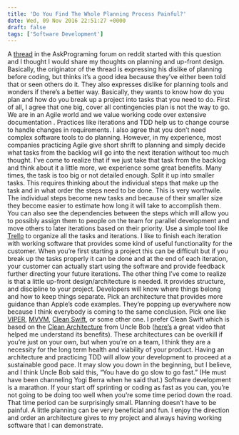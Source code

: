 ```yaml
---
title: 'Do You Find The Whole Planning Process Painful?'
date: Wed, 09 Nov 2016 22:51:27 +0000
draft: false
tags: ['Software Development']
---
```


A [thread](https://www.reddit.com/r/AskProgramming/comments/5bsrx1/do_you_find_the_whole_planning_process_painful/ "thread") in the AskPrograming forum on reddit started with this question and I thought I would share my thoughts on planning and up-front design. Basically, the originator of the thread is expressing his dislike of planning before coding, but thinks it’s a good idea because they’ve either been told that or seen others do it. They also expresses dislike for planning tools and wonders if there’s a better way. Basically, they wants to know how do you plan and how do you break up a project into tasks that you need to do. First of all, I agree that one big, cover all contingencies plan is not the way to go. We are in an Agile world and we value working code over extensive documentation . Practices like iterations and TDD help us to change course to handle changes in requirements. I also agree that you don’t need complex software tools to do planning. However, in my experience, most companies practicing Agile give short shrift to planning and simply decide what tasks from the backlog will go into the next iteration without too much thought. I’ve come to realize that if we just take that task from the backlog and think about it a little more, we experience some great benefits. Many times, the task is too big or not detailed enough. Split it up into smaller tasks. This requires thinking about the individual steps that make up the task and in what order the steps need to be done. This is very worthwile. The individual steps become new tasks and because of their smaller size they become easier to estimate how long it will take to accomplish them. You can also see the dependencies between the steps which will allow you to possibly assign them to people on the team for parallel development and move others to later iterations based on their priority. Use a simple tool like [Trello](trello.com) to organize all the tasks and iterations. I like to finish each iteration with working software that provides some kind of useful functionality for the customer. When you’re first starting a project this can be difficult but if you break up the tasks properly it can be done and at the end of each iteration, your customer can actually start using the software and provide feedback further directing your future iterations. The other thing I’ve come to realize is that a little up-front design/architecture is needed. It provides structure, and discipline to your project. Developers will know where things belong and how to keep things separate. Pick an architecture that provides more guidance than Apple’s code examples. They’re popping up everywhere now because I think everybody is coming to the same conclusion. Pick one like [VIPER](https://www.objc.io/issues/13-architecture/viper/), [MVVM](https://www.objc.io/issues/13-architecture/mvvm/), [Clean Swift](www.clean-swift.com), or some other one. I prefer Clean Swift which is based on the [Clean Architecture](https://8thlight.com/blog/uncle-bob/2012/08/13/the-clean-architecture.html) from Uncle Bob ([here’s](https://www.youtube.com/watch?v=Nsjsiz2A9mg) a great video that helped me understand its benefits). These architectures can be overkill if you’re just on your own, but when you’re on a team, I think they are a necessity for the long term health and viability of your product. Having an architecture and practicing TDD will allow your development to proceed at a sustainable good pace. It may slow you down in the beginning, but I believe, and I think Uncle Bob said this, “You have do go slow to go fast.” (He must have been channeling Yogi Berra when he said that.) Software development is a marathon. If your start off sprinting or coding as fast as you can, you’re not going to be doing too well when you’re some time period down the road. That time period can be surprisingly small. Planning doesn’t have to be painful. A little planning can be very beneficial and fun. I enjoy the direction and order an architecture gives to my project and always having working software that I can demonstrate.